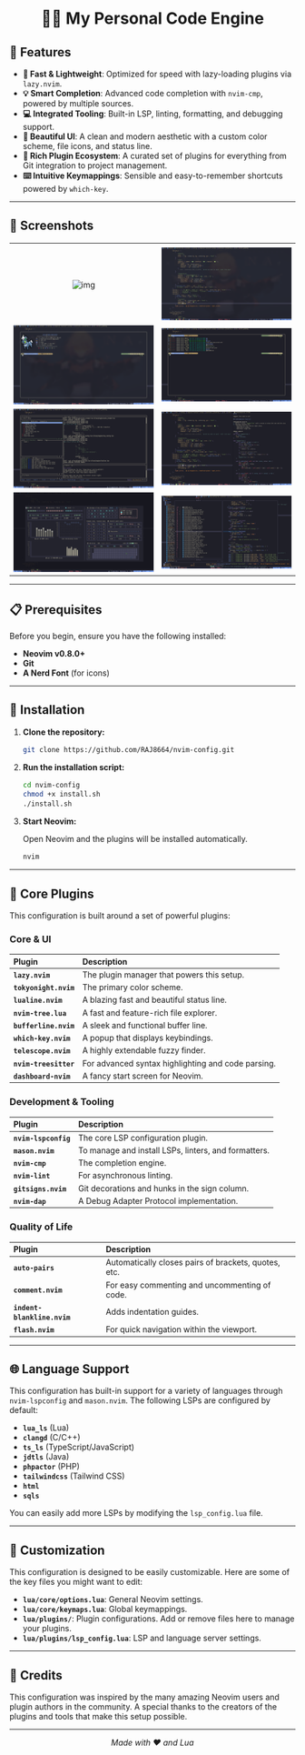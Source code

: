<div align="center">

# 👨‍💻 My Personal Code Engine

</div>

## 🌟 Features

- **🚀 Fast & Lightweight**: Optimized for speed with lazy-loading plugins via `lazy.nvim`.
- **💡 Smart Completion**: Advanced code completion with `nvim-cmp`, powered by multiple sources.
- **💻 Integrated Tooling**: Built-in LSP, linting, formatting, and debugging support.
- **🎨 Beautiful UI**: A clean and modern aesthetic with a custom color scheme, file icons, and status line.
- **🧩 Rich Plugin Ecosystem**: A curated set of plugins for everything from Git integration to project management.
- **⌨️ Intuitive Keymappings**: Sensible and easy-to-remember shortcuts powered by `which-key`.

---

## 📸 Screenshots

|                                                                                                                   |                                                       |
| :---------------------------------------------------------------------------------------------------------------: | :---------------------------------------------------: |
|                                                                                                                   |                                                       |
| ![img](https://res.cloudinary.com/dzgoq3ikq/image/upload/v1761509001/Screenshot_27-Oct_01-31-28_11602_ru0ebv.png) | ![img](pictures/Screenshot_14-Jul_14-20-46_30010.png) |
|                               ![img](pictures/Screenshot_14-Jul_14-21-01_2361.png)                                | ![img](pictures/Screenshot_14-Jul_14-21-33_28692.png) |
|                               ![img](pictures/Screenshot_14-Jul_14-21-50_1862.png)                                | ![img](pictures/Screenshot_14-Jul_14-23-27_3904.png)  |
|                                ![img](pictures/Screenshot_14-Jul_14-33-34_299.png)                                | ![img](pictures/Screenshot_14-Jul_15-06-27_23844.png) |

---

## 📋 Prerequisites

Before you begin, ensure you have the following installed:

- **Neovim v0.8.0+**
- **Git**
- **A Nerd Font** (for icons)

---

## 🚀 Installation

1.  **Clone the repository:**

    ```bash
    git clone https://github.com/RAJ8664/nvim-config.git
    ```

2.  **Run the installation script:**

    ```bash
    cd nvim-config
    chmod +x install.sh
    ./install.sh
    ```

3.  **Start Neovim:**

    Open Neovim and the plugins will be installed automatically.

    ```bash
    nvim
    ```

---

## 🧩 Core Plugins

This configuration is built around a set of powerful plugins:

### Core & UI

| Plugin                | Description                                        |
| :-------------------- | :------------------------------------------------- |
| **`lazy.nvim`**       | The plugin manager that powers this setup.         |
| **`tokyonight.nvim`** | The primary color scheme.                          |
| **`lualine.nvim`**    | A blazing fast and beautiful status line.          |
| **`nvim-tree.lua`**   | A fast and feature-rich file explorer.             |
| **`bufferline.nvim`** | A sleek and functional buffer line.                |
| **`which-key.nvim`**  | A popup that displays keybindings.                 |
| **`telescope.nvim`**  | A highly extendable fuzzy finder.                  |
| **`nvim-treesitter`** | For advanced syntax highlighting and code parsing. |
| **`dashboard-nvim`**  | A fancy start screen for Neovim.                   |

### Development & Tooling

| Plugin               | Description                                          |
| :------------------- | :--------------------------------------------------- |
| **`nvim-lspconfig`** | The core LSP configuration plugin.                   |
| **`mason.nvim`**     | To manage and install LSPs, linters, and formatters. |
| **`nvim-cmp`**       | The completion engine.                               |
| **`nvim-lint`**      | For asynchronous linting.                            |
| **`gitsigns.nvim`**  | Git decorations and hunks in the sign column.        |
| **`nvim-dap`**       | A Debug Adapter Protocol implementation.             |

### Quality of Life

| Plugin                      | Description                                          |
| :-------------------------- | :--------------------------------------------------- |
| **`auto-pairs`**            | Automatically closes pairs of brackets, quotes, etc. |
| **`comment.nvim`**          | For easy commenting and uncommenting of code.        |
| **`indent-blankline.nvim`** | Adds indentation guides.                             |
| **`flash.nvim`**            | For quick navigation within the viewport.            |

---

## 🌐 Language Support

This configuration has built-in support for a variety of languages through `nvim-lspconfig` and `mason.nvim`. The following LSPs are configured by default:

- **`lua_ls`** (Lua)
- **`clangd`** (C/C++)
- **`ts_ls`** (TypeScript/JavaScript)
- **`jdtls`** (Java)
- **`phpactor`** (PHP)
- **`tailwindcss`** (Tailwind CSS)
- **`html`**
- **`sqls`**

You can easily add more LSPs by modifying the `lsp_config.lua` file.

---

## 🎨 Customization

This configuration is designed to be easily customizable. Here are some of the key files you might want to edit:

- **`lua/core/options.lua`**: General Neovim settings.
- **`lua/core/keymaps.lua`**: Global keymappings.
- **`lua/plugins/`**: Plugin configurations. Add or remove files here to manage your plugins.
- **`lua/plugins/lsp_config.lua`**: LSP and language server settings.

---

## 🙏 Credits

This configuration was inspired by the many amazing Neovim users and plugin authors in the community. A special thanks to the creators of the plugins and tools that make this setup possible.

---

<div align="center">

_Made with ❤️ and Lua_

</div>
